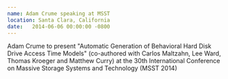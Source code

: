 ```yaml
---
name: Adam Crume speaking at MSST
location: Santa Clara, California
date:   2014-06-06 00:00:00 -0800
---
```

Adam Crume to present "Automatic Generation of Behavioral Hard Disk Drive Access
Time Models" (co-authored with Carlos Maltzahn, Lee Ward, Thomas Kroeger and
Matthew Curry) at the 30th International Conference on Massive Storage Systems
and Technology (MSST 2014)
